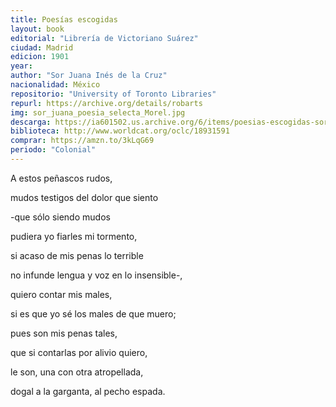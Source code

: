 ```yaml
---
title: Poesías escogidas
layout: book
editorial: "Librería de Victoriano Suárez"
ciudad: Madrid
edicion: 1901
year: 
author: "Sor Juana Inés de la Cruz"
nacionalidad: México
repositorio: "University of Toronto Libraries"
repurl: https://archive.org/details/robarts
img: sor_juana_poesia_selecta_Morel.jpg
descarga: https://ia601502.us.archive.org/6/items/poesias-escogidas-sor-juana/Poesias%20escogidas%20Sor%20Juana.pdf
biblioteca: http://www.worldcat.org/oclc/18931591
comprar: https://amzn.to/3kLqG69
periodo: "Colonial"
---
```

 
A estos peñascos rudos,
 
mudos testigos del dolor que siento
 
-que sólo siendo mudos
 
pudiera yo fiarles mi tormento,
 
si acaso de mis penas lo terrible
 
no infunde lengua y voz en lo insensible-,
 

quiero contar mis males,
 
si es que yo sé los males de que muero;
 
pues son mis penas tales,
 
que si contarlas por alivio quiero,
 
le son, una con otra atropellada,
 
dogal a la garganta, al pecho espada.
